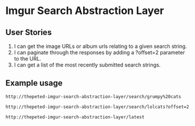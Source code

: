 # Imgur Search Abstraction Layer

## User Stories
1. I can get the image URLs or album urls relating to a given search string.
2. I can paginate through the responses by adding a ?offset=2 parameter to the URL.
3. I can get a list of the most recently submitted search strings.

## Example usage
`http://thepeted-imgur-search-abstraction-layer/search/grumpy%20cats`

`http://thepeted-imgur-search-abstraction-layer/search/lolcats?offset=2`

`http://thepeted-imgur-search-abstraction-layer/latest`